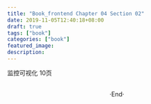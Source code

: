 ```yaml
---
title: "Book_frontend Chapter 04 Section 02"
date: 2019-11-05T12:40:18+08:00
draft: true
tags: ["book"]
categories: ["book"]
featured_image: 
description: 
---
```


监控可视化 10页

<br>

<center>  ·End·  </center>